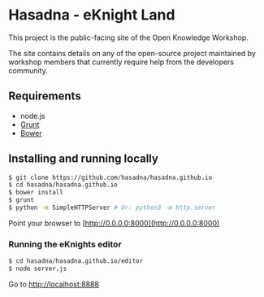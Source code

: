 
# Hasadna - eKnight Land

This project is the public-facing site of the Open Knowledge Workshop.

The site contains details on any of the open-source project maintained by workshop members that currently require help from
the developers community.


## Requirements
 - node.js
 - [Grunt](http://gruntjs.com)
 - [Bower](http://bower.io)
 
 
## Installing and running locally

```bash
$ git clone https://github.com/hasadna/hasadna.github.io  
$ cd hasadna/hasadna.github.io  
$ bower install  
$ grunt  
$ python -m SimpleHTTPServer # Or: python3 -m http.server
```
Point your browser to [http://0.0.0.0:8000](http://0.0.0.0:8000)


### Running the eKnights editor
```bash
$ cd hasadna/hasadna.github.io/editor
$ node server.js
```
Go to [http://localhost:8888](http://localhost:8888)

